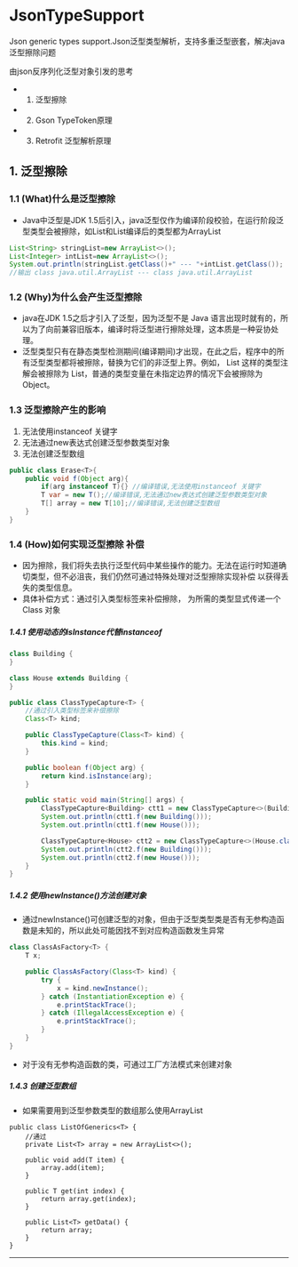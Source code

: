 # JsonTypeSupport
Json generic types support.Json泛型类型解析，支持多重泛型嵌套，解决java泛型擦除问题

由json反序列化泛型对象引发的思考

- 1. 泛型擦除
- 2. Gson TypeToken原理
- 3. Retrofit 泛型解析原理



## 1. 泛型擦除
### 1.1 (What)什么是泛型擦除
- Java中泛型是JDK 1.5后引入，java泛型仅作为编译阶段校验，在运行阶段泛型类型会被擦除，如List<String>和List<Integer>编译后的类型都为ArrayList

```java
List<String> stringList=new ArrayList<>();
List<Integer> intList=new ArrayList<>();
System.out.println(stringList.getClass()+" --- "+intList.getClass());
//输出 class java.util.ArrayList --- class java.util.ArrayList
```

### 1.2 (Why)为什么会产生泛型擦除
- java在JDK 1.5之后才引入了泛型，因为泛型不是 Java 语言出现时就有的，所以为了向前兼容旧版本，编译时将泛型进行擦除处理，这本质是一种妥协处理。
- 泛型类型只有在静态类型检测期间(编译期间)才出现，在此之后，程序中的所有泛型类型都将被擦除，替换为它们的非泛型上界。例如， List<T> 这样的类型注解会被擦除为 List，普通的类型变量在未指定边界的情况下会被擦除为 Object。

### 1.3 泛型擦除产生的影响
1. 无法使用instanceof 关键字
2. 无法通过new表达式创建泛型参数类型对象
3. 无法创建泛型数组

```java
public class Erase<T>{
    public void f(Object arg){
        if(arg instanceof T){} //编译错误,无法使用instanceof 关键字
        T var = new T();//编译错误,无法通过new表达式创建泛型参数类型对象
        T[] array = new T[10];//编译错误,无法创建泛型数组
    }
}
```


### 1.4 (How)如何实现泛型擦除 补偿
- 因为擦除，我们将失去执行泛型代码中某些操作的能力。无法在运行时知道确切类型，但不必沮丧，我们仍然可通过特殊处理对泛型擦除实现补偿 以获得丢失的类型信息。
- 具体补偿方式：通过引入类型标签来补偿擦除，
为所需的类型显式传递一个 Class 对象
##### 1.4.1 使用动态的isInstance代替instanceof
```java
class Building {
}

class House extends Building {
}

public class ClassTypeCapture<T> {
    //通过引入类型标签来补偿擦除
    Class<T> kind;

    public ClassTypeCapture(Class<T> kind) {
        this.kind = kind;
    }

    public boolean f(Object arg) {
        return kind.isInstance(arg);
    }

    public static void main(String[] args) {
        ClassTypeCapture<Building> ctt1 = new ClassTypeCapture<>(Building.class);
        System.out.println(ctt1.f(new Building()));
        System.out.println(ctt1.f(new House()));

        ClassTypeCapture<House> ctt2 = new ClassTypeCapture<>(House.class);
        System.out.println(ctt2.f(new Building()));
        System.out.println(ctt2.f(new House()));
    }
}

```

##### 1.4.2 使用newInstance()方法创建对象
- 通过newInstance()可创建泛型的对象，但由于泛型类型类是否有无参构造函数是未知的，所以此处可能因找不到对应构造函数发生异常
```java
class ClassAsFactory<T> {
    T x;

    public ClassAsFactory(Class<T> kind) {
        try {
            x = kind.newInstance();
        } catch (InstantiationException e) {
            e.printStackTrace();
        } catch (IllegalAccessException e) {
            e.printStackTrace();
        }
    }
}
```

- 对于没有无参构造函数的类，可通过工厂方法模式来创建对象


##### 1.4.3 创建泛型数组
- 如果需要用到泛型参数类型的数组那么使用ArrayList

```
public class ListOfGenerics<T> {
    //通过
    private List<T> array = new ArrayList<>();

    public void add(T item) {
        array.add(item);
    }

    public T get(int index) {
        return array.get(index);
    }

    public List<T> getData() {
        return array;
    }
}
```

-------

